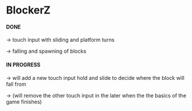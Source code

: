 # BlockerZ
#### DONE
-> touch input with sliding and platform turns

-> falling and spawning of blocks
#### IN PROGRESS 
-> will add a new touch input hold and slide to decide where the block will fall from

-> (will remove the other touch input in the later when the the basics of the game finishes)
